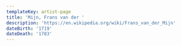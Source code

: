 ```yaml
---
templateKey: artist-page
title: 'Mijn, Frans van der '
description: 'https://en.wikipedia.org/wiki/Frans_van_der_Mijn'
dateBirth: '1719'
dateDeath: '1783'
---
```



